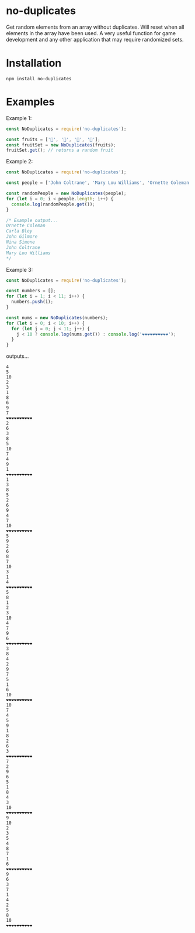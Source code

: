 # no-duplicates

Get random elements from an array without duplicates. Will reset when all elements in the array have been used.
A very useful function for game development and any other application that may require randomized sets.

# Installation

```
npm install no-duplicates
```

# Examples

Example 1:

```javascript
const NoDuplicates = require('no-duplicates');

const fruits = ['🍎', '🍓', '🍉', '🍌'];
const fruitSet = new NoDuplicates(fruits);
fruitSet.get(); // returns a random fruit
```

Example 2:

```javascript
const NoDuplicates = require('no-duplicates');

const people = ['John Coltrane', 'Mary Lou Williams', 'Ornette Coleman', 'Nina Simone', 'Carla Bley', 'John Gilmore'];

const randomPeople = new NoDuplicates(people);
for (let i = 0; i < people.length; i++) {
  console.log(randomPeople.get());
}

/* Example output...
Ornette Coleman
Carla Bley
John Gilmore
Nina Simone
John Coltrane
Mary Lou Williams
*/
```

Example 3:

```javascript
const NoDuplicates = require('no-duplicates');

const numbers = [];
for (let i = 1; i < 11; i++) {
  numbers.push(i);
}

const nums = new NoDuplicates(numbers);
for (let i = 0; i < 10; i++) {
  for (let j = 0; j < 11; j++) {
    j < 10 ? console.log(nums.get()) : console.log('❤︎❤︎❤︎❤︎❤︎❤︎❤︎❤︎❤︎❤︎');
  }
}
```

outputs...

```
4
5
10
2
3
1
8
6
9
7
❤︎❤︎❤︎❤︎❤︎❤︎❤︎❤︎❤︎❤︎
2
6
3
8
5
10
7
4
9
1
❤︎❤︎❤︎❤︎❤︎❤︎❤︎❤︎❤︎❤︎
1
3
8
5
2
6
9
4
7
10
❤︎❤︎❤︎❤︎❤︎❤︎❤︎❤︎❤︎❤︎
5
9
2
6
8
7
10
3
1
4
❤︎❤︎❤︎❤︎❤︎❤︎❤︎❤︎❤︎❤︎
5
8
1
2
3
10
4
7
9
6
❤︎❤︎❤︎❤︎❤︎❤︎❤︎❤︎❤︎❤︎
3
8
4
2
9
7
5
1
6
10
❤︎❤︎❤︎❤︎❤︎❤︎❤︎❤︎❤︎❤︎
10
7
4
5
9
1
8
2
6
3
❤︎❤︎❤︎❤︎❤︎❤︎❤︎❤︎❤︎❤︎
7
2
9
6
5
1
8
4
3
10
❤︎❤︎❤︎❤︎❤︎❤︎❤︎❤︎❤︎❤︎
9
10
2
3
5
4
8
7
1
6
❤︎❤︎❤︎❤︎❤︎❤︎❤︎❤︎❤︎❤︎
9
6
3
7
1
4
2
5
8
10
❤︎❤︎❤︎❤︎❤︎❤︎❤︎❤︎❤︎❤︎
```

